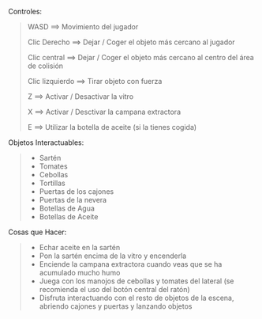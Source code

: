 Controles:

>WASD ==> Movimiento del jugador
>
>Clic Derecho ==> Dejar / Coger el objeto más cercano al jugador
>
>Clic central ==> Dejar / Coger el objeto más cercano al centro del área de colisión
>
>Clic Iizquierdo ==> Tirar objeto con fuerza
>
>Z ==> Activar / Desactivar la vitro
>
>X ==> Activar / Desctivar la campana extractora
>
>E ==> Utilizar la botella de aceite (si la tienes cogida)

Objetos Interactuables:

>* Sartén
>* Tomates
>* Cebollas
>* Tortillas
>* Puertas de los cajones
>* Puertas de la nevera
>* Botellas de Agua
>* Botellas de Aceite

Cosas que Hacer:

>* Echar aceite en la sartén
>* Pon la sartén encima de la vitro y encenderla
>* Enciende la campana extractora cuando veas que se ha acumulado mucho humo
>* Juega con los manojos de cebollas y tomates del lateral (se recomienda el uso del botón central del ratón) 
>* Disfruta interactuando con el resto de objetos de la escena, abriendo cajones y puertas y lanzando objetos


